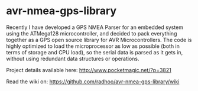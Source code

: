 # avr-nmea-gps-library
Recently I have developed a GPS NMEA Parser for an embedded system using the ATMega128 microcontroller, and decided to pack everything together as a GPS open source library for AVR Microcontrollers. The code is highly optimized to load the microprocessor as low as possible (both in terms of storage and CPU load), so the serial data is parsed as it gets in, without using redundant data structures or operations.

Project details available here: http://www.pocketmagic.net/?p=3821

Read the wiki on: https://github.com/radhoo/avr-nmea-gps-library/wiki
